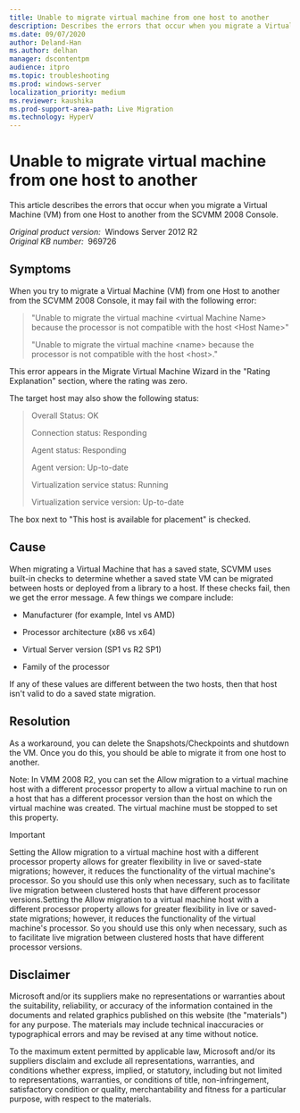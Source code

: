 ```yaml
---
title: Unable to migrate virtual machine from one host to another
description: Describes the errors that occur when you migrate a Virtual Machine (VM) from one Host to another from the SCVMM 2008 Console.
ms.date: 09/07/2020
author: Deland-Han
ms.author: delhan
manager: dscontentpm
audience: itpro
ms.topic: troubleshooting
ms.prod: windows-server
localization_priority: medium
ms.reviewer: kaushika
ms.prod-support-area-path: Live Migration
ms.technology: HyperV
---
```

# Unable to migrate virtual machine from one host to another

This article describes the errors that occur when you migrate a Virtual Machine (VM) from one Host to another from the SCVMM 2008 Console.

_Original product version:_ &nbsp;Windows Server 2012 R2  
_Original KB number:_ &nbsp;969726


## Symptoms

When you try to migrate a Virtual Machine (VM) from one Host to another from the SCVMM 2008 Console, it may fail with the following error:

> "Unable to migrate the virtual machine \<virtual Machine Name> because the processor is not compatible with the host \<Host Name>"  
>
> "Unable to migrate the virtual machine \<name> because the processor is not compatible with the host \<host>." 

This error appears in the Migrate Virtual Machine Wizard in the "Rating Explanation" section, where the rating was zero.

The target host may also show the following status:

> Overall Status: OK
>
> Connection status: Responding
>
> Agent status: Responding
>
> Agent version: Up-to-date
>
> Virtualization service status: Running
>
> Virtualization service version: Up-to-date

The box next to "This host is available for placement" is checked.

## Cause

When migrating a Virtual Machine that has a saved state, SCVMM uses built-in checks to determine whether a saved state VM can be migrated between hosts or deployed from a library to a host. If these checks fail, then we get the error message. A few things we compare include:

- Manufacturer (for example, Intel vs AMD)

- Processor architecture (x86 vs x64)

- Virtual Server version (SP1 vs R2 SP1)

- Family of the processor

If any of these values are different between the two hosts, then that host isn't valid to do a saved state migration.

## Resolution

As a workaround, you can delete the Snapshots/Checkpoints and shutdown the VM. Once you do this, you should be able to migrate it from one host to another.

Note: In VMM 2008 R2, you can set the Allow migration to a virtual machine host with a different processor property to allow a virtual machine to run on a host that has a different processor version than the host on which the virtual machine was created. The virtual machine must be stopped to set this property.

> [!IMPORTANT]
> Setting the Allow migration to a virtual machine host with a different processor property allows for greater flexibility in live or saved-state migrations; however, it reduces the functionality of the virtual machine's processor. So you should use this only when necessary, such as to facilitate live migration between clustered hosts that have different processor versions.Setting the Allow migration to a virtual machine host with a different processor property allows for greater flexibility in live or saved-state migrations; however, it reduces the functionality of the virtual machine's processor. So you should use this only when necessary, such as to facilitate live migration between clustered hosts that have different processor versions.

## Disclaimer

Microsoft and/or its suppliers make no representations or warranties about the suitability, reliability, or accuracy of the information contained in the documents and related graphics published on this website (the "materials") for any purpose. The materials may include technical inaccuracies or typographical errors and may be revised at any time without notice.

To the maximum extent permitted by applicable law, Microsoft and/or its suppliers disclaim and exclude all representations, warranties, and conditions whether express, implied, or statutory, including but not limited to representations, warranties, or conditions of title, non-infringement, satisfactory condition or quality, merchantability and fitness for a particular purpose, with respect to the materials.
